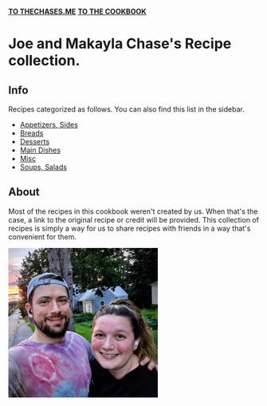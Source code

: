 **[TO THECHASES.ME](https://www.thechases.me)**
**[TO THE COOKBOOK](https://www.thechases.me/cookbook)**

# Joe and Makayla Chase's Recipe collection.

## Info

Recipes categorized as follows. You can also find this list in the sidebar.

* [Appetizers, Sides](https://www.thechases.me/cookbook/content/appetizers-sides.html)
* [Breads](https://www.thechases.me/cookbook/content/breads.html)
* [Desserts](https://www.thechases.me/cookbook/content/desserts.html)
* [Main Dishes](https://www.thechases.me/cookbook/content/main-dishes.html)
* [Misc](https://www.thechases.me/cookbook/content/misc.html)
* [Soups, Salads](https://www.thechases.me/cookbook/content/soup-salads.html)

## About

Most of the recipes in this cookbook weren't created by us. When that's the case, a link to the original recipe or credit will be provided. This collection of recipes is simply a way for us to share recipes with friends in a way that's convenient for them.

<img src="/assets/images/avatar.jpg" alt="avatar" width="300" height="auto">